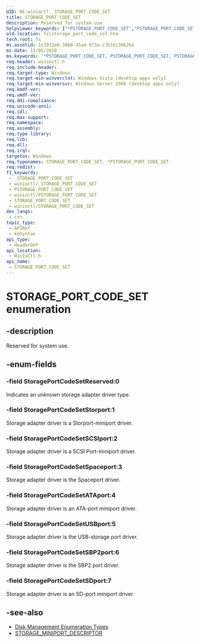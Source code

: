 ```yaml
---
UID: NE:winioctl._STORAGE_PORT_CODE_SET
title: STORAGE_PORT_CODE_SET
description: Reserved for system use.
helpviewer_keywords: ["*PSTORAGE_PORT_CODE_SET","PSTORAGE_PORT_CODE_SET","PSTORAGE_PORT_CODE_SET enumeration pointer [Files]","STORAGE_PORT_CODE_SET","STORAGE_PORT_CODE_SET enumeration [Files]","StoragePortCodeSetATAport","StoragePortCodeSetReserved","StoragePortCodeSetSBP2port","StoragePortCodeSetSCSIport","StoragePortCodeSetSDport","StoragePortCodeSetSpaceport","StoragePortCodeSetStorport","StoragePortCodeSetUSBport","fs.storage_port_code_set","winioctl/PSTORAGE_PORT_CODE_SET","winioctl/STORAGE_PORT_CODE_SET","winioctl/StoragePortCodeSetATAport","winioctl/StoragePortCodeSetReserved","winioctl/StoragePortCodeSetSBP2port","winioctl/StoragePortCodeSetSCSIport","winioctl/StoragePortCodeSetSDport","winioctl/StoragePortCodeSetSpaceport","winioctl/StoragePortCodeSetStorport","winioctl/StoragePortCodeSetUSBport"]
old-location: fs\storage_port_code_set.htm
tech.root: fs
ms.assetid: 1c1032e8-30b8-45ad-973a-c7616139b26e
ms.date: 12/05/2018
ms.keywords: '*PSTORAGE_PORT_CODE_SET, PSTORAGE_PORT_CODE_SET, PSTORAGE_PORT_CODE_SET enumeration pointer [Files], STORAGE_PORT_CODE_SET, STORAGE_PORT_CODE_SET enumeration [Files], StoragePortCodeSetATAport, StoragePortCodeSetReserved, StoragePortCodeSetSBP2port, StoragePortCodeSetSCSIport, StoragePortCodeSetSDport, StoragePortCodeSetSpaceport, StoragePortCodeSetStorport, StoragePortCodeSetUSBport, fs.storage_port_code_set, winioctl/PSTORAGE_PORT_CODE_SET, winioctl/STORAGE_PORT_CODE_SET, winioctl/StoragePortCodeSetATAport, winioctl/StoragePortCodeSetReserved, winioctl/StoragePortCodeSetSBP2port, winioctl/StoragePortCodeSetSCSIport, winioctl/StoragePortCodeSetSDport, winioctl/StoragePortCodeSetSpaceport, winioctl/StoragePortCodeSetStorport, winioctl/StoragePortCodeSetUSBport'
req.header: winioctl.h
req.include-header: 
req.target-type: Windows
req.target-min-winverclnt: Windows Vista [desktop apps only]
req.target-min-winversvr: Windows Server 2008 [desktop apps only]
req.kmdf-ver: 
req.umdf-ver: 
req.ddi-compliance: 
req.unicode-ansi: 
req.idl: 
req.max-support: 
req.namespace: 
req.assembly: 
req.type-library: 
req.lib: 
req.dll: 
req.irql: 
targetos: Windows
req.typenames: STORAGE_PORT_CODE_SET, *PSTORAGE_PORT_CODE_SET
req.redist: 
f1_keywords:
 - _STORAGE_PORT_CODE_SET
 - winioctl/_STORAGE_PORT_CODE_SET
 - PSTORAGE_PORT_CODE_SET
 - winioctl/PSTORAGE_PORT_CODE_SET
 - STORAGE_PORT_CODE_SET
 - winioctl/STORAGE_PORT_CODE_SET
dev_langs:
 - c++
topic_type:
 - APIRef
 - kbSyntax
api_type:
 - HeaderDef
api_location:
 - WinIoCtl.h
api_name:
 - STORAGE_PORT_CODE_SET
---
```


# STORAGE_PORT_CODE_SET enumeration


## -description

Reserved for system use.

## -enum-fields

### -field StoragePortCodeSetReserved:0

Indicates an unknown storage adapter driver type.

### -field StoragePortCodeSetStorport:1

Storage adapter driver is a Storport-miniport driver.

### -field StoragePortCodeSetSCSIport:2

Storage adapter driver is a SCSI Port-miniport driver.

### -field StoragePortCodeSetSpaceport:3

Storage adapter driver is the Spaceport driver.

### -field StoragePortCodeSetATAport:4

Storage adapter driver is an ATA-port miniport driver.

### -field StoragePortCodeSetUSBport:5

Storage adapter driver is the  USB-storage port driver.

### -field StoragePortCodeSetSBP2port:6

Storage adapter driver is the  SBP2 port driver.

### -field StoragePortCodeSetSDport:7

Storage adapter driver is an SD-port miniport driver.

## -see-also

* [Disk Management Enumeration Types](/windows/desktop/FileIO/disk-management-enumeration-types)
* [STORAGE_MINIPORT_DESCRIPTOR](ns-winioctl-storage_miniport_descriptor.md)
